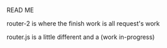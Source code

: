 READ ME

router-2 is where the finish work is  all request's work 

router.js  is a little different and a (work in-progress)

